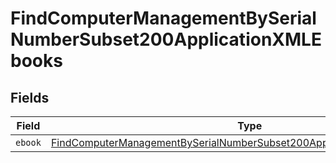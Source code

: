 # FindComputerManagementBySerialNumberSubset200ApplicationXMLEbooks


## Fields

| Field                                                                                                                                                                       | Type                                                                                                                                                                        | Required                                                                                                                                                                    | Description                                                                                                                                                                 |
| --------------------------------------------------------------------------------------------------------------------------------------------------------------------------- | --------------------------------------------------------------------------------------------------------------------------------------------------------------------------- | --------------------------------------------------------------------------------------------------------------------------------------------------------------------------- | --------------------------------------------------------------------------------------------------------------------------------------------------------------------------- |
| `ebook`                                                                                                                                                                     | [FindComputerManagementBySerialNumberSubset200ApplicationXMLEbooksEbook](../../models/operations/findcomputermanagementbyserialnumbersubset200applicationxmlebooksebook.md) | :heavy_minus_sign:                                                                                                                                                          | N/A                                                                                                                                                                         |